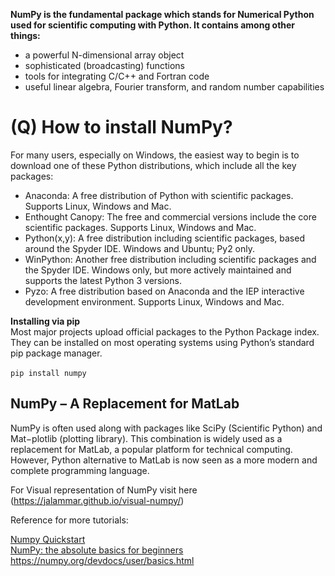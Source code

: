**NumPy is the fundamental package which stands for Numerical Python used for scientific computing with Python. It contains among other things:**
* a powerful N-dimensional array object
* sophisticated (broadcasting) functions
*	tools for integrating C/C++ and Fortran code
*	useful linear algebra, Fourier transform, and random number capabilities

# (Q) How to install NumPy?

For many users, especially on Windows, the easiest way to begin is to download one of these Python distributions, which include all the key packages:
*	Anaconda: A free distribution of Python with scientific packages. Supports Linux, Windows and Mac.
*	Enthought Canopy: The free and commercial versions include the core scientific packages. Supports Linux, Windows and Mac.
*	Python(x,y): A free distribution including scientific packages, based around the Spyder IDE. Windows and Ubuntu; Py2 only.
*	WinPython: Another free distribution including scientific packages and the Spyder IDE. Windows only, but more actively maintained and supports the latest Python 3 versions.
*	Pyzo: A free distribution based on Anaconda and the IEP interactive development environment. Supports Linux, Windows and Mac.

**Installing via pip**
</br> Most major projects upload official packages to the Python Package index. They can be installed on most operating systems using Python’s standard pip package manager.
</br>
</br>`pip install numpy`

## NumPy – A Replacement for MatLab</br>
NumPy is often used along with packages like SciPy (Scientific Python) and Mat−plotlib (plotting library). This combination is widely used as a replacement for MatLab, a popular platform for technical computing. However, Python alternative to MatLab is now seen as a more modern and complete programming language.


For Visual representation of NumPy visit here
(https://jalammar.github.io/visual-numpy/)

Reference for more tutorials:

<a href="https://numpy.org/devdocs/user/quickstart.html#further-reading">Numpy Quickstart</a><br>
<a href="https://numpy.org/devdocs/user/absolute_beginners.html">NumPy: the absolute basics for beginners</a><br>
<a href="https://numpy.org/devdocs/user/basics.html">https://numpy.org/devdocs/user/basics.html</a><br>
